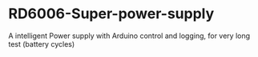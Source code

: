 # RD6006-Super-power-supply
A intelligent Power supply with Arduino control and logging, for very long test (battery cycles)
